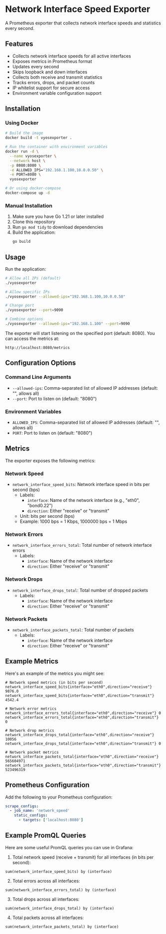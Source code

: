 # Network Interface Speed Exporter

A Prometheus exporter that collects network interface speeds and statistics every second.

## Features

- Collects network interface speeds for all active interfaces
- Exposes metrics in Prometheus format
- Updates every second
- Skips loopback and down interfaces
- Collects both receive and transmit statistics
- Tracks errors, drops, and packet counts
- IP whitelist support for secure access
- Environment variable configuration support

## Installation

### Using Docker
```bash
# Build the image
docker build -t vyosexporter .

# Run the container with environment variables
docker run -d \
  --name vyosexporter \
  --network host \
  -p 8080:8080 \
  -e ALLOWED_IPS="192.168.1.100,10.0.0.50" \
  -e PORT=8080 \
  vyosexporter

# Or using docker-compose
docker-compose up -d
```

### Manual Installation
1. Make sure you have Go 1.21 or later installed
2. Clone this repository
3. Run `go mod tidy` to download dependencies
4. Build the application:
   ```bash
   go build
   ```

## Usage

Run the application:
```bash
# Allow all IPs (default)
./vyosexporter

# Allow specific IPs
./vyosexporter --allowed-ips="192.168.1.100,10.0.0.50"

# Change port
./vyosexporter --port=9090

# Combine options
./vyosexporter --allowed-ips="192.168.1.100" --port=9090
```

The exporter will start listening on the specified port (default: 8080). You can access the metrics at:
```
http://localhost:8080/metrics
```

## Configuration Options

### Command Line Arguments
- `--allowed-ips`: Comma-separated list of allowed IP addresses (default: "", allows all)
- `--port`: Port to listen on (default: "8080")

### Environment Variables
- `ALLOWED_IPS`: Comma-separated list of allowed IP addresses (default: "", allows all)
- `PORT`: Port to listen on (default: "8080")

## Metrics

The exporter exposes the following metrics:

### Network Speed
- `network_interface_speed_bits`: Network interface speed in bits per second (bps)
  - Labels:
    - `interface`: Name of the network interface (e.g., "eth0", "bond0.22")
    - `direction`: Either "receive" or "transmit"
  - Unit: bits per second (bps)
  - Example: 1000 bps = 1 Kbps, 1000000 bps = 1 Mbps

### Network Errors
- `network_interface_errors_total`: Total number of network interface errors
  - Labels:
    - `interface`: Name of the network interface
    - `direction`: Either "receive" or "transmit"

### Network Drops
- `network_interface_drops_total`: Total number of dropped packets
  - Labels:
    - `interface`: Name of the network interface
    - `direction`: Either "receive" or "transmit"

### Network Packets
- `network_interface_packets_total`: Total number of packets
  - Labels:
    - `interface`: Name of the network interface
    - `direction`: Either "receive" or "transmit"

## Example Metrics

Here's an example of the metrics you might see:

```
# Network speed metrics (in bits per second)
network_interface_speed_bits{interface="eth0",direction="receive"} 9876.0
network_interface_speed_bits{interface="eth0",direction="transmit"} 4542.4

# Network error metrics
network_interface_errors_total{interface="eth0",direction="receive"} 0
network_interface_errors_total{interface="eth0",direction="transmit"} 0

# Network drop metrics
network_interface_drops_total{interface="eth0",direction="receive"} 10056
network_interface_drops_total{interface="eth0",direction="transmit"} 0

# Network packet metrics
network_interface_packets_total{interface="eth0",direction="receive"} 565604971
network_interface_packets_total{interface="eth0",direction="transmit"} 523496319
```

## Prometheus Configuration

Add the following to your Prometheus configuration:

```yaml
scrape_configs:
  - job_name: 'network_speed'
    static_configs:
      - targets: ['localhost:8080']
```

## Example PromQL Queries

Here are some useful PromQL queries you can use in Grafana:

1. Total network speed (receive + transmit) for all interfaces (in bits per second):
```
sum(network_interface_speed_bits) by (interface)
```

2. Total errors across all interfaces:
```
sum(network_interface_errors_total) by (interface)
```

3. Total drops across all interfaces:
```
sum(network_interface_drops_total) by (interface)
```

4. Total packets across all interfaces:
```
sum(network_interface_packets_total) by (interface)
``` 